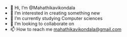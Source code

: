 - 👋 Hi, I’m @Mahathikavikondala
- 👀 I’m interested in creating something new
- 🌱 I’m currently studying Computer sciences
- 💞️ I’m looking to collaborate on
- 📫 How to reach me mahathikavikondala@gmail.com

<!---
Mahathikavikondala/Mahathikavikondala is a ✨ special ✨ repository because its `README.md` (this file) appears on your GitHub profile.
You can click the Preview link to take a look at your changes.
--->
